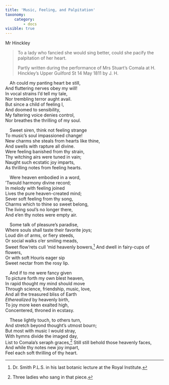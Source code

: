 ```yaml
---
title: 'Music, Feeling, and Palpitation'
taxonomy:
    category:
        - docs
visible: true
---
```


<div class="author">Mr Hinckley</div>

> To a lady who fancied she would sing better, could she pacify the palpitation of her heart.
> 
> Partly written during the performance of Mrs Stuart’s Comala at H. Hinckley’s Upper Guilford St 14 May 1811 by J. H.

&emsp;Ah could my panting heart be still,  
And fluttering nerves obey my will!  
In vocal strains I’d tell my tale,  
Nor trembling terror aught avail.  
But since a child of feeling I,  
And doomed to sensibility,  
My faltering voice denies control,  
Nor breathes the thrilling of my soul.

&emsp;Sweet siren, think not feeling strange  
To music’s soul impassioned change!  
New charms she steals from hearts like thine,  
And swells with rapture all divine.  
Were feeling banished from thy strain,  
Thy witching airs were tuned in vain;  
Naught such ecstatic joy imparts,  
As thrilling notes from feeling hearts.

&emsp;Were heaven embodied in a word,  
’Twould harmony divine record;  
In melody with feeling joined  
Lives the pure heaven-created mind;  
Sever soft feeling from thy song,  
Charms which to thine so sweet belong,  
The living soul’s no longer there,  
And e’en thy notes were empty air.

&emsp;Some talk of pleasure’s paradise,  
Where souls shall taste their favorite joys;  
Loud din of arms, or fiery steeds,  
Or social walks o’er smiling meads,  
Sweet flow’rets cull ’mid heavenly bowers,[^1]
And dwell in fairy-cups of flowers,  
Or with soft Houris eager sip  
Sweet nectar from the rosy lip.

[^1]: Dr. Smith P.L.S. in his last botanic lecture at the Royal Institute.

&emsp;And if to me were fancy given  
To picture forth my own blest heaven,  
In rapid thought my mind should move  
Through science, friendship, music, love,  
And all the treasured bliss of Earth  
*Etherealized* by heavenly birth,  
To joy more keen exalted high,  
Concentered, throned in ecstasy.

&emsp;These lightly touch, to others turn,  
And stretch beyond thought’s utmost bourn;  
But most with music I would stray,  
With hymns divide the imaged day,  
List to Comala’s seraph graces,[^2]
Still still behold those heavenly faces,  
And while thy notes new joy impart,  
Feel each soft thrilling of thy heart.

[^2]: Three ladies who sang in that piece.